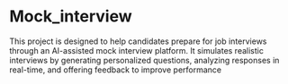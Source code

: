 # Mock_interview
This project is designed to help candidates prepare for job interviews through an AI-assisted mock interview platform. It simulates realistic interviews by generating personalized questions, analyzing responses in real-time, and offering feedback to improve performance
